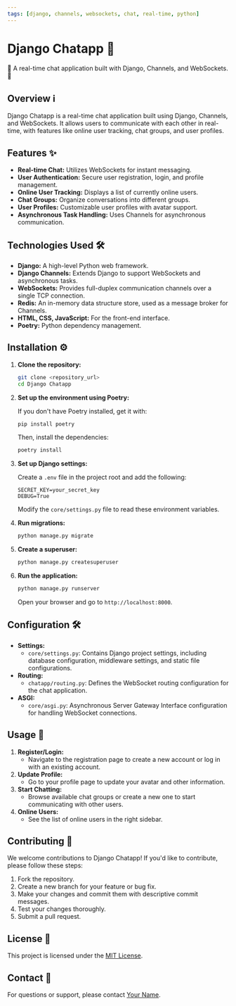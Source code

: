 ```yaml
---
tags: [django, channels, websockets, chat, real-time, python]
---
```


# Django Chatapp 💬

🚀 A real-time chat application built with Django, Channels, and WebSockets. 🚀

## Overview ℹ️

Django Chatapp is a real-time chat application built using Django, Channels, and WebSockets. It allows users to communicate with each other in real-time, with features like online user tracking, chat groups, and user profiles.

## Features ✨

-   **Real-time Chat:** Utilizes WebSockets for instant messaging.
-   **User Authentication:** Secure user registration, login, and profile management.
-   **Online User Tracking:** Displays a list of currently online users.
-   **Chat Groups:** Organize conversations into different groups.
-   **User Profiles:** Customizable user profiles with avatar support.
-   **Asynchronous Task Handling:** Uses Channels for asynchronous communication.

## Technologies Used 🛠️

-   **Django:** A high-level Python web framework.
-   **Django Channels:** Extends Django to support WebSockets and asynchronous tasks.
-   **WebSockets:** Provides full-duplex communication channels over a single TCP connection.
-   **Redis:** An in-memory data structure store, used as a message broker for Channels.
-   **HTML, CSS, JavaScript:** For the front-end interface.
-   **Poetry:** Python dependency management.

## Installation ⚙️

1.  **Clone the repository:**

    ```bash
    git clone <repository_url>
    cd Django Chatapp
    ```

2.  **Set up the environment using Poetry:**

    If you don't have Poetry installed, get it with:

    ```bash
    pip install poetry
    ```

    Then, install the dependencies:

    ```bash
    poetry install
    ```


4.  **Set up Django settings:**

    Create a `.env` file in the project root and add the following:

    ```
    SECRET_KEY=your_secret_key
    DEBUG=True
    ```

    Modify the `core/settings.py` file to read these environment variables.

5.  **Run migrations:**

    ```bash
    python manage.py migrate
    ```

6.  **Create a superuser:**

    ```bash
    python manage.py createsuperuser
    ```

7.  **Run the application:**

    ```bash
    python manage.py runserver
    ```

    Open your browser and go to `http://localhost:8000`.

## Configuration 🛠️

-   **Settings:**
    -   `core/settings.py`: Contains Django project settings, including database configuration, middleware settings, and static file configurations.
-   **Routing:**
    -   `chatapp/routing.py`: Defines the WebSocket routing configuration for the chat application.
-   **ASGI:**
    -   `core/asgi.py`: Asynchronous Server Gateway Interface configuration for handling WebSocket connections.

## Usage 🚀

1.  **Register/Login:**
    -   Navigate to the registration page to create a new account or log in with an existing account.
2.  **Update Profile:**
    -   Go to your profile page to update your avatar and other information.
3.  **Start Chatting:**
    -   Browse available chat groups or create a new one to start communicating with other users.
4.  **Online Users:**
    -   See the list of online users in the right sidebar.

## Contributing 🤝

We welcome contributions to Django Chatapp! If you'd like to contribute, please follow these steps:

1.  Fork the repository.
2.  Create a new branch for your feature or bug fix.
3.  Make your changes and commit them with descriptive commit messages.
4.  Test your changes thoroughly.
5.  Submit a pull request.

## License 📜

This project is licensed under the [MIT License](LICENSE).

## Contact 📧

For questions or support, please contact [Your Name](your.email@example.com).
